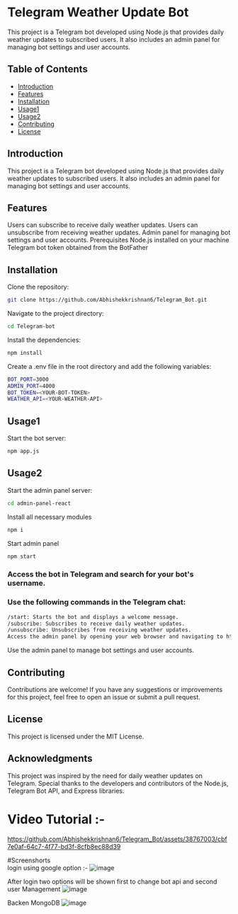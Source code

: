 # Telegram Weather Update Bot
This project is a Telegram bot developed using Node.js that provides daily weather updates to subscribed users. It also includes an admin panel for managing bot settings and user accounts.

## Table of Contents

- [Introduction](#introduction)
- [Features](#features)
- [Installation](#Installation)
- [Usage1](#Usage1)
- [Usage2](#Usage2)
- [Contributing](#contributing)
- [License](#license)

## Introduction
This project is a Telegram bot developed using Node.js that provides daily weather updates to subscribed users. It also includes an admin panel for managing bot settings and user accounts.

## Features
Users can subscribe to receive daily weather updates.
Users can unsubscribe from receiving weather updates.
Admin panel for managing bot settings and user accounts.
Prerequisites
Node.js installed on your machine
Telegram bot token obtained from the BotFather

## Installation
Clone the repository:
```bash
git clone https://github.com/Abhishekkrishnan6/Telegram_Bot.git
```
Navigate to the project directory:
```bash
cd Telegram-bot
```
Install the dependencies:
```bash
npm install
```
Create a .env file in the root directory and add the following variables:
```bash
BOT_PORT=3000
ADMIN_PORT=4000
BOT_TOKEN=<YOUR-BOT-TOKEN>
WEATHER_API=<YOUR-WEATHER-API>
```

## Usage1
 Start the bot server:
```bash
npm app.js
```
## Usage2
 Start the admin panel server:
```bash
cd admin-panel-react
```
Install all necessary modules
```bash
npm i 
``` 
Start admin panel
```bash
npm start
```

### Access the bot in Telegram and search for your bot's username.

### Use the following commands in the Telegram chat:

```bash
/start: Starts the bot and displays a welcome message.
/subscribe: Subscribes to receive daily weather updates.
/unsubscribe: Unsubscribes from receiving weather updates.
Access the admin panel by opening your web browser and navigating to http://localhost:4000.
```

Use the admin panel to manage bot settings and user accounts.

## Contributing
Contributions are welcome! If you have any suggestions or improvements for this project, feel free to open an issue or submit a pull request.

## License
This project is licensed under the MIT License.

## Acknowledgments
This project was inspired by the need for daily weather updates on Telegram.
Special thanks to the developers and contributors of the Node.js, Telegram Bot API, and Express libraries.





# Video Tutorial :-
https://github.com/Abhishekkrishnan6/Telegram_Bot/assets/38767003/cbf7e0af-64c7-4f77-bd3f-8cfb8ec88d39

#Screenshorts  
login using google option :- 
![image](https://github.com/Abhishekkrishnan6/Telegram_Bot/assets/38767003/4d2fe84b-5fb2-469b-b3b0-4388ddb43c79)

After login two options will be shown first to change bot api and second user Management
![image](https://github.com/Abhishekkrishnan6/Telegram_Bot/assets/38767003/225cfd8e-e0fe-43ee-a076-71a31e9290b6)



Backen MongoDB
![image](https://github.com/Abhishekkrishnan6/Telegram_Bot/assets/38767003/521d45f9-ce44-42b9-af3b-efb23c9e81c8)








